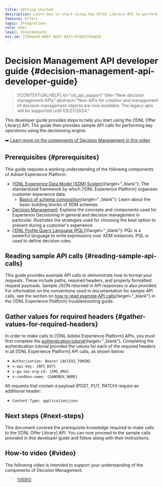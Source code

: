 ```yaml
---
title: Getting started
description: Learn how to start using the Offer Library API to perform key operations using the decisioning engine.
feature: Offers
topic: Integrations
role: User
level: Intermediate
exl-id: 773bee50-849f-4b07-9423-67de5279ad28
---
```

# Decision Management API developer guide {#decision-management-api-developer-guide}

>[!CONTEXTUALHELP]
>id="od_api_support"
>title="New decision management APIs"
>abstract="New APIs for creation and management of decision management objects are now available. The legacy apis will be supported until 03/27/2024."

This developer guide provides steps to help you start using the [!DNL Offer Library] API. The guide then provides sample API calls for performing key operations using the decisioning engine.

➡️ [Learn more on the components of Decision Management in this video](#video)

## Prerequisites {#prerequisites}

This guide requires a working understanding of the following components of Adobe Experience Platform:

* [[!DNL Experience Data Model (XDM) System]](https://experienceleague.adobe.com/docs/experience-platform/xdm/home.html){target="_blank"}: The standardized framework by which [!DNL Experience Platform] organizes customer experience data.
    * [Basics of schema composition](https://experienceleague.adobe.com/docs/experience-platform/xdm/schema/composition.html){target="_blank"}: Learn about the basic building blocks of XDM schemas.
* [Decision Management](../../../using/offers/get-started/starting-offer-decisioning.md): Explains the concepts and components used for Experience Decisioning in general and decision management in particular. Illustrates the strategies used for choosing the best option to present during a customer's experience.
* [[!DNL Profile Query Language (PQL)]](https://experienceleague.adobe.com/docs/experience-platform/segmentation/pql/overview.html){target="_blank"}: PQL is a powerful language to write expressions over XDM instances. PQL is used to define decision rules.

## Reading sample API calls {#reading-sample-api-calls}

This guide provides example API calls to demonstrate how to format your requests. These include paths, required headers, and properly formatted request payloads. Sample JSON returned in API responses is also provided. For information on the conventions used in documentation for sample API calls, see the section on [how to read example API calls](https://experienceleague.adobe.com/docs/experience-platform/landing/troubleshooting.html#how-do-i-format-an-api-request){target="_blank"} in the [!DNL Experience Platform] troubleshooting guide.

## Gather values for required headers {#gather-values-for-required-headers}

In order to make calls to [!DNL Adobe Experience Platform] APIs, you must first complete the [authentication tutorial](https://experienceleague.adobe.com/docs/experience-platform/landing/platform-apis/api-authentication.html){target="_blank"}. Completing the authentication tutorial provides the values for each of the required headers in all [!DNL Experience Platform] API calls, as shown below:

* `Authorization: Bearer {ACCESS_TOKEN}`
* `x-api-key: {API_KEY}`
* `x-gw-ims-org-id: {IMS_ORG}`
* `x-sandbox-name: {SANDBOX_NAME}`

All requests that contain a payload (POST, PUT, PATCH) require an additional header:

* `Content-Type: application/json`

## Next steps {#next-steps}

This document covered the prerequisite knowledge required to make calls to the [!DNL Offer Library] API. You can now proceed to the sample calls provided in this developer guide and follow along with their instructions.
<!--
>[!NOTE]
>
> The In-app messaging channel in Adobe Journey Optimizer uses decision management objects. If your organization uses the in-app messaging channel, then API list requests for objects will include objects created by the in-app messaging service and can be ignored for decision management use cases. Objects created for in-app messages will have `createdBy = “Mobile_Sheliak”`.
-->

## How-to video {#video}

The following video is intended to support your understanding of the components of Decision Management.

>[!VIDEO](https://video.tv.adobe.com/v/329919?quality=12)

